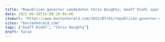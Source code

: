 ```yaml
---
title: "Republican governor candidates Chris Doughty, Geoff Diehl spar over televised debates"
date: 2022-06-30T15:08:20-04:00
itemurl: "https://www.bostonherald.com/2022/07/01/republican-governor-candidates-chris-doughty-geoff-diehl-spar-over-televised-debates/"
sites: "bostonherald.com"
tags: ["Geoff Diehl", "Chris Doughty"]
draft: false
---
```



